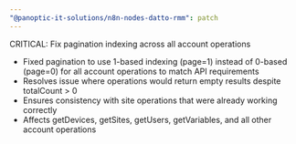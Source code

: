 ```yaml
---
"@panoptic-it-solutions/n8n-nodes-datto-rmm": patch
---
```


CRITICAL: Fix pagination indexing across all account operations

- Fixed pagination to use 1-based indexing (page=1) instead of 0-based (page=0) for all account operations to match API requirements
- Resolves issue where operations would return empty results despite totalCount > 0
- Ensures consistency with site operations that were already working correctly
- Affects getDevices, getSites, getUsers, getVariables, and all other account operations 